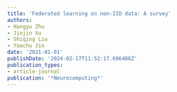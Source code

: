 ```yaml
---
title: 'Federated learning on non-IID data: A survey'
authors:
- Hangyu Zhu
- Jinjin Xu
- Shiqing Liu
- Yaochu Jin
date: '2021-01-01'
publishDate: '2024-02-17T11:52:17.696406Z'
publication_types:
- article-journal
publication: '*Neurocomputing*'
---
```

